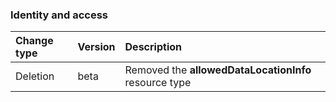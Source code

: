 ### Identity and access

| **Change type** | **Version** | **Description** |
|:---|:---|:---|
|Deletion|beta|Removed the **allowedDataLocationInfo** resource type|
